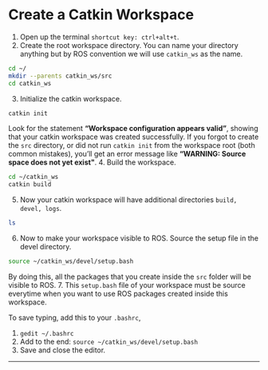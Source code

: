 # Create a Catkin Workspace
1. Open up the terminal `shortcut key: ctrl+alt+t`.
2. Create the root workspace directory. You can name your directory anything but by ROS convention we will use `catkin_ws` as the name.
```bash
cd ~/
mkdir --parents catkin_ws/src
cd catkin_ws
```
3. Initialize the catkin workspace.
```bash
catkin init

```
Look for the statement **“Workspace configuration appears valid”**, showing that your catkin workspace was created successfully. If you forgot to create the `src` directory, or did not run `catkin init` from the workspace root (both common mistakes), you’ll get an error message like **“WARNING: Source space does not yet exist"**.
4. Build the workspace.
```bash
cd ~/catkin_ws
catkin build
```
5. Now your catkin workspace will have additional directories `build, devel, logs`.
```bash
ls
```
6. Now to make your workspace visible to ROS. Source the setup file in the devel directory.
```bash
source ~/catkin_ws/devel/setup.bash
```
By doing this, all the packages that you create inside the `src` folder will be visible to ROS.
7. This `setup.bash` file of your workspace must be source everytime when you want to use ROS packages created inside this workspace.

To save typing, add this to your `.bashrc`,
   1. `gedit ~/.bashrc`
   2. Add to the end: `source ~/catkin_ws/devel/setup.bash`
   3. Save and close the editor.
<hr>
